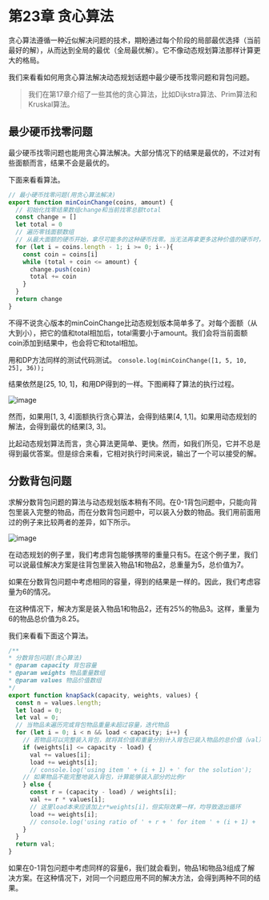 # 第23章 贪心算法
贪心算法遵循一种近似解决问题的技术，期盼通过每个阶段的局部最优选择（当前最好的解），从而达到全局的最优（全局最优解）。它不像动态规划算法那样计算更大的格局。

我们来看看如何用贪心算法解决动态规划话题中最少硬币找零问题和背包问题。
> 我们在第17章介绍了一些其他的贪心算法，比如Dijkstra算法、Prim算法和Kruskal算法。

## 最少硬币找零问题
最少硬币找零问题也能用贪心算法解决。大部分情况下的结果是最优的，不过对有些面额而言，结果不会是最优的。

下面来看看算法。
```js
// 最小硬币找零问题(用贪心算法解决)
export function minCoinChange(coins, amount) {
  // 初始化找零结果数组change和当前找零总额total
  const change = []
  let total = 0
  // 遍历零钱面额数组
  // 从最大面额的硬币开始，拿尽可能多的这种硬币找零。当无法再拿更多这种价值的硬币时，开始拿第二大价值的硬币，依次继续
  for (let i = coins.length - 1; i >= 0; i--){
    const coin = coins[i]
    while (total + coin <= amount) {
      change.push(coin)
      total += coin
    }
  }
  return change
}
```
不得不说贪心版本的minCoinChange比动态规划版本简单多了。对每个面额（从大到小），把它的值和total相加后，total需要小于amount。我们会将当前面额coin添加到结果中，也会将它和total相加。

用和DP方法同样的测试代码测试。
`console.log(minCoinChange([1, 5, 10, 25], 36));`

结果依然是[25, 10, 1]，和用DP得到的一样。下图阐释了算法的执行过程。

![image](http://p6ui.toweydoc.tech:20080/images/stydocs/image.5kyk6963p7s0.png)

然而，如果用[1, 3, 4]面额执行贪心算法，会得到结果[4, 1,1]。如果用动态规划的解法，会得到最优的结果[3, 3]。

比起动态规划算法而言，贪心算法更简单、更快。然而，如我们所见，它并不总是得到最优答案。但是综合来看，它相对执行时间来说，输出了一个可以接受的解。

## 分数背包问题
求解分数背包问题的算法与动态规划版本稍有不同。在0-1背包问题中，只能向背包里装入完整的物品，而在分数背包问题中，可以装入分数的物品。我们用前面用过的例子来比较两者的差异，如下所示。

![image](http://p6ui.toweydoc.tech:20080/images/stydocs/image.2pyb2jmpsqw0.png)

在动态规划的例子里，我们考虑背包能够携带的重量只有5。在这个例子里，我们可以说最佳解决方案是往背包里装入物品1和物品2，总重量为5，总价值为7。

如果在分数背包问题中考虑相同的容量，得到的结果是一样的。因此，我们考虑容量为6的情况。

在这种情况下，解决方案是装入物品1和物品2，还有25%的物品3。这样，重量为6的物品总价值为8.25。

我们来看看下面这个算法。
```js
/**
* 分数背包问题(贪心算法)
* @param capacity 背包容量
* @param weights 物品重量数组
* @param values 物品价值数组
*/
export function knapSack(capacity, weights, values) {
  const n = values.length;
  let load = 0;
  let val = 0;
  // 当物品未遍历完或背包物品重量未超过容量，迭代物品
  for (let i = 0; i < n && load < capacity; i++) {
    // 若物品可以完整装入背包，就将其价值和重量分别计入背包已装入物品的总价值（val）和总重量
    if (weights[i] <= capacity - load) {
      val += values[i];
      load += weights[i];
      // console.log('using item ' + (i + 1) + ' for the solution');
    // 如果物品不能完整地装入背包，计算能够装入部分的比例r
    } else {
      const r = (capacity - load) / weights[i];
      val += r * values[i];
      // 这里load本来应该加上r*weights[i]，但实际效果一样，均导致退出循环
      load += weights[i];
      // console.log('using ratio of ' + r + ' for item ' + (i + 1) + ' for the solution');
    }
  }
  return val;
}
```

如果在0-1背包问题中考虑同样的容量6，我们就会看到，物品1和物品3组成了解决方案。在这种情况下，对同一个问题应用不同的解决方法，会得到两种不同的结果。